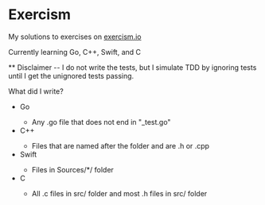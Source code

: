 # Exercism

My solutions to exercises on <a href="https://exercism.io" target="_blank">exercism.io</a>

Currently learning Go, C++, Swift, and C

** Disclaimer -- I do not write the tests, but I simulate TDD by ignoring tests until I get the unignored tests passing.

What did I write?
<ul>
	<li>Go</li>
	<ul>
		<li>Any .go file that does not end in "_test.go"</li>
	</ul>
	<li>C++</li>
	<ul>
		<li>Files that are named after the folder and are .h or .cpp</li>
	</ul>
	<li>Swift</li>
	<ul>
		<li>Files in Sources/*/ folder</li>
	</ul>
	<li>C</li>
	<ul>
		<li>All .c files in src/ folder and most .h files in src/ folder</li>
	</ul>
</ul>
